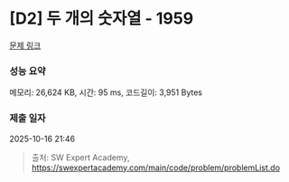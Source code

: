 # [D2] 두 개의 숫자열 - 1959 

[문제 링크](https://swexpertacademy.com/main/code/problem/problemDetail.do?contestProbId=AV5PpoFaAS4DFAUq) 

### 성능 요약

메모리: 26,624 KB, 시간: 95 ms, 코드길이: 3,951 Bytes

### 제출 일자

2025-10-16 21:46



> 출처: SW Expert Academy, https://swexpertacademy.com/main/code/problem/problemList.do